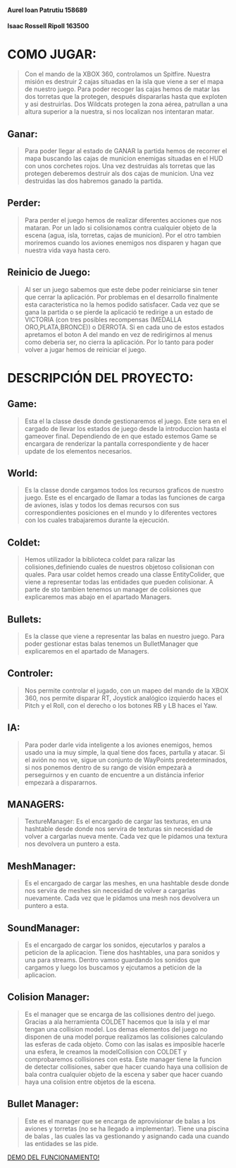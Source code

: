 #### Aurel Ioan Patrutiu  158689
#### Isaac Rossell Ripoll 163500

# COMO JUGAR:

> Con el mando de la XBOX 360, controlamos un Spitfire.
Nuestra misión es destruir 2 cajas situadas en la isla que viene a ser el mapa de nuestro juego.
Para poder recoger las cajas hemos de matar las dos torretas que la protegen,
después dispararlas hasta que exploten y asi destruirlas.
Dos Wildcats protegen la zona aérea, patrullan a una altura superior a la nuestra,
si nos localizan nos intentaran matar.

## Ganar:
> Para poder llegar al estado de GANAR la partida hemos de recorrer el mapa buscando las cajas de municion
enemigas situadas en el HUD con unos corchetes rojos. Una vez destruidas als torretas que las protegen
deberemos destruir als dos cajas de municion. Una vez destruidas las dos habremos ganado la partida.

## Perder:
> Para perder el juego hemos de realizar diferentes acciones que nos mataran. Por un lado si colisionamos
contra cualquier objeto de la escena (agua, isla, torretas, cajas de municion). Por el otro tambien moriremos cuando 
los aviones enemigos nos disparen y hagan que nuestra vida vaya hasta cero. 

## Reinicio de Juego:
> Al ser un juego sabemos que este debe poder reiniciarse sin tener que cerrar la aplicación. Por problemas en el desarrollo
finalmente esta caracteristica no la hemos podido satisfacer. Cada vez que se gana la partida o se pierde la aplicació te
redirige a un estado de VICTORIA (con tres posibles recompensas (MEDALLA ORO,PLATA,BRONCE)) o DERROTA. Si en cada uno de
estos estados apretamos el boton A del mando en vez de redirigirnos al menus como deberia ser, no cierra la aplicación.
Por lo tanto para poder volver a jugar hemos de reiniciar el juego. 

# DESCRIPCIÓN DEL PROYECTO:

## Game:

> Esta el la classe desde donde gestionaremos el juego. Este sera en el cargado de llevar los estados de juego desde la 
introduccion hasta el gameover final. Dependiendo de en que estado estemos Game se encargara de renderizar la pantalla correspondiente
y de hacer update de los elementos necesarios. 

## World:

> Es la classe donde cargamos todos los recursos graficos de nuestro juego. Este es el encargado de llamar a todas las funciones
de carga de aviones, islas y todos los demas recursos con sus correspondientes posiciones en el mundo y lo diferentes vectores 
con los cuales trabajaremos durante la ejecución.

## Coldet:

> Hemos utilizador la biblioteca coldet para ralizar las colisiones,definiendo cuales de nuestros objetoso colisionan con quales.
Para usar coldet hemos creado una classe EntityColider, que viene a representar todas las entidades que pueden colisionar. A parte de sto
tambien tenemos un manager de colisiones que explicaremos mas abajo en el apartado Managers. 

## Bullets:

> Es la classe que viene a representar las balas en nuestro juego. Para poder gestionar estas balas tenemos un BulletManager que 
explicaremos en el apartado de Managers. 

## Controler:
> Nos permite controlar el jugado, con un mapeo del mando de la XBOX 360,
nos permite disparar RT, Joystick analógico izquierdo haces el Pitch y el Roll, 
con el derecho o los botones RB y LB haces el Yaw.

## IA:

> Para poder darle vida inteligente a los aviones enemigos, hemos usado una ia
muy simple, la qual tiene dos faces, partulla y atacar.
Si el avión no nos ve, sigue un conjunto de WayPoints predeterminados,
si nos ponemos dentro de su rango de visión empezarà a perseguirnos y 
en cuanto de encuentre a un distáncia inferior empezarà a dispararnos.

## MANAGERS:

> TextureManager:
Es el encargado de cargar las texturas, en una hashtable desde donde nos servira de texturas sin necesidad
de volver a cargarlas nueva mente. Cada vez que le pidamos una textura nos devolvera un puntero a esta. 

## MeshManager:

> Es el encargado de cargar las meshes, en una hashtable desde donde nos servira de meshes sin necesidad
de volver a cargarlas nuevamente. Cada vez que le pidamos una mesh nos devolvera un puntero a esta. 

## SoundManager:

> Es el encargado de cargar los sonidos, ejecutarlos y paralos a peticion de la aplicacion.  Tiene dos hashtables,
una para sonidos y una para streams. Dentro vamso guardando los sonidos que cargamos y luego los buscamos y ejcutamos 
a peticion de la aplicacion. 

## Colision Manager:

> Es el manager que se encarga de las collisiones dentro del juego. Gracias a ala herramienta COLDET hacemos que la isla
 y el mar tengan una collision model. Los demas elementos del juego no disponen de una model porque realizamos las 
colisiones calculando las esferas de cada objeto. Como con las isalas es imposible hacerle una esfera, le creamos la
modelCollision con COLDET y comprobaremos collisiones con esta.
Este manager tiene la funcion de detectar collisiones, saber que hacer cuando haya una collision de bala contra 
cualquier objeto de la escena y saber que hacer cuando haya una colision entre objetos de la escena. 

## Bullet Manager:
> Este es el manager que se encarga de aprovisionar de balas a los aviones y torretas (no se ha llegado a implementar).
Tiene una piscina de balas , las cuales las va gestionando y asignando cada una cuando las entidades se las pide.  

[DEMO DEL FUNCIONAMIENTO!](https://www.youtube.com/watch?v=IfypJbomH1s)



